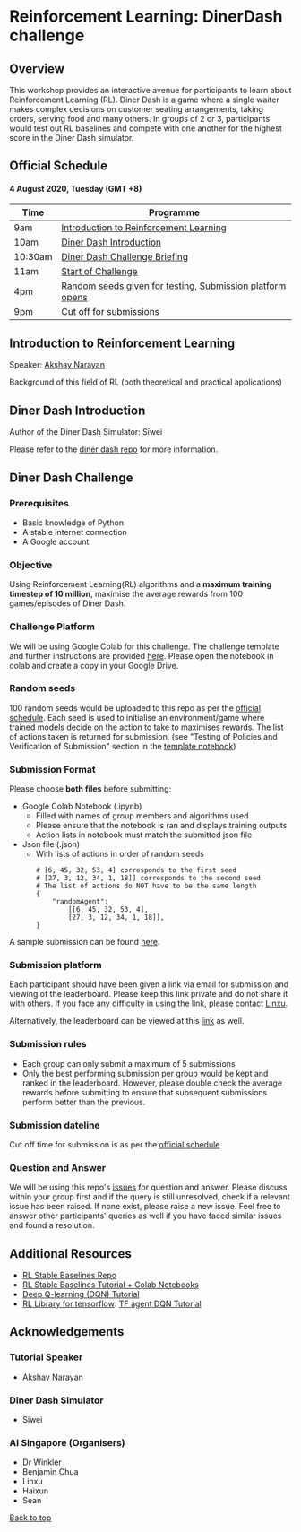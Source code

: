 # **Reinforcement Learning: DinerDash challenge**

## Overview
This workshop provides an interactive avenue for participants to learn about Reinforcement Learning (RL). Diner Dash is a game where a single waiter makes complex decisions on customer seating arrangements, taking orders, serving food and many others. In groups of 2 or 3, participants would test out RL baselines and compete with one another for the highest score in the Diner Dash simulator. 

## Official Schedule
#### 4 August 2020, Tuesday (GMT +8)
| **Time** | **Programme** |
| - | - |
| 9am | [Introduction to Reinforcement Learning](#Introduction-to-Reinforcement-Learning) |
| 10am | [Diner Dash Introduction](#Diner-Dash-Introduction) |
| 10:30am | [Diner Dash Challenge Briefing](#Diner-Dash-Challenge) |
| 11am | [Start of Challenge](#Diner-Dash-Challenge) |
| 4pm  | [Random seeds given for testing,](#Random-seeds) [Submission platform opens](#Submission-platform) |
| 9pm  | Cut off for submissions |

## Introduction to Reinforcement Learning
Speaker: [Akshay Narayan](https://www.comp.nus.edu.sg/cs/bio/anarayan/)

Background of this field of RL (both theoretical and practical applications)

## Diner Dash Introduction
Author of the Diner Dash Simulator: Siwei

Please refer to the [diner dash repo](https://github.com/AdaCompNUS/diner-dash-simulator) for more information.

## Diner Dash Challenge
### Prerequisites
- Basic knowledge of Python
- A stable internet connection
- A Google account

### Objective
Using Reinforcement Learning(RL) algorithms and a **maximum training timestep of 10 million**, maximise the average rewards from 100 games/episodes of Diner Dash.

### Challenge Platform
We will be using Google Colab for this challenge. The challenge template and further instructions are provided [here](https://github.com/AISG-Technology-Team/Diner-Dash-Workshop/blob/master/Challenge_Template.ipynb). Please open the notebook in colab and create a copy in your Google Drive.

### Random seeds
100 random seeds would be uploaded to this repo as per the [official schedule](#Official-Schedule). Each seed is used to initialise an environment/game where trained models decide on the action to take to maximises rewards. The list of actions taken is returned for submission. (see "Testing of Policies and Verification of Submission" section in the [template notebook](https://github.com/AISG-Technology-Team/Diner-Dash-Workshop/blob/master/sample_submission/Diner_Dash_Challenge_Submission.ipynb))

### Submission Format
Please choose **both files** before submitting:
- Google Colab Notebook (.ipynb)
    - Filled with names of group members and algorithms used
    - Please ensure that the notebook is ran and displays training outputs
    - Action lists in notebook must match the submitted json file
- Json file (.json)
    - With lists of actions in order of random seeds
        ```
        # [6, 45, 32, 53, 4] corresponds to the first seed
        # [27, 3, 12, 34, 1, 18]] corresponds to the second seed
        # The list of actions do NOT have to be the same length
        {
            "randomAgent": 
                [[6, 45, 32, 53, 4],
                [27, 3, 12, 34, 1, 18]],
        }
        ```

A sample submission can be found [here](https://github.com/AISG-Technology-Team/Diner-Dash-Workshop/tree/master/sample_submission).

### Submission platform
Each participant should have been given a link via email for submission and viewing of the leaderboard. Please keep this link private and do not share it with others. If you face any difficulty in using the link, please contact [Linxu](mailto:linxu@aisingapore.org).

Alternatively, the leaderboard can be viewed at this [link](https://aisummerschool.aisingapore.org/submission) as well.

### Submission rules
- Each group can only submit a maximum of 5 submissions
- Only the best performing submission per group would be kept and ranked in the leaderboard. However, please double check the average rewards before submitting to ensure that subsequent submissions perform better than the previous.

### Submission dateline
Cut off time for submission is as per the [official schedule](#Official-Schedule)

### Question and Answer
We will be using this repo's [issues](https://github.com/AISG-Technology-Team/Diner-Dash-Workshop/issues) for question and answer. Please discuss within your group first and if the query is still unresolved, check if a relevant issue has been raised. If none exist, please raise a new issue. Feel free to answer other participants' queries as well if you have faced similar issues and found a resolution.

## Additional Resources
- [RL Stable Baselines Repo](https://github.com/hill-a/stable-baselines)
- [RL Stable Baselines Tutorial + Colab Notebooks](https://github.com/araffin/rl-tutorial-jnrr19)
- [Deep Q-learning (DQN) Tutorial](https://www.analyticsvidhya.com/blog/2019/04/introduction-deep-q-learning-python/)
- [RL Library for tensorflow](https://github.com/tensorflow/agents): [TF agent DQN Tutorial](https://github.com/tensorflow/agents/blob/master/docs/tutorials/1_dqn_tutorial.ipynb)

## Acknowledgements
### Tutorial Speaker
- [Akshay Narayan](https://www.comp.nus.edu.sg/cs/bio/anarayan/)

### Diner Dash Simulator
- Siwei

### AI Singapore (Organisers)
- Dr Winkler
- Benjamin Chua
- Linxu
- Haixun
- Sean

[Back to top](#Diner-Dash-Workshop)